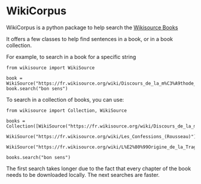 # WikiCorpus

WikiCorpus is a python package to help search the [Wikisource Books](https://wikisource.org/wiki/Main_Page)

It offers a few classes to help find sentences in a book, or in a book collection. 

For example, to search in a book for a specific string

```
from wikisource import WikiSource

book = WikiSource("https://fr.wikisource.org/wiki/Discours_de_la_m%C3%A9thode_(%C3%A9d._Cousin)"
book.search("bon sens")
```

To search in a collection of books, you can use: 

```
from wikisource import Collection, WikiSource

books = Collection([WikiSource("https://fr.wikisource.org/wiki/Discours_de_la_m%C3%A9thode_(%C3%A9d._Cousin)"),
                    WikiSource("https://fr.wikisource.org/wiki/Les_Confessions_(Rousseau)"),
                    WikiSource("https://fr.wikisource.org/wiki/L%E2%80%99Origine_de_la_Trag%C3%A9die")])

books.search("bon sens")
```


The first search takes longer due to the fact that every chapter of the book needs to be downloaded locally. The next searches are faster. 

